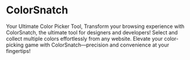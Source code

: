# ColorSnatch
Your Ultimate Color Picker Tool, Transform your browsing experience with ColorSnatch, the ultimate tool for designers and developers! Select and collect multiple colors effortlessly from any website. Elevate your color-picking game with ColorSnatch—precision and convenience at your fingertips!
